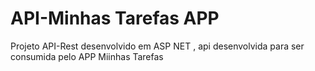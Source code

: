 # API-Minhas Tarefas APP 


Projeto API-Rest desenvolvido em ASP NET , api desenvolvida para ser consumida pelo APP Miinhas Tarefas 
